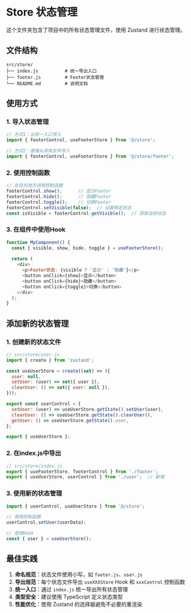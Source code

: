 # Store 状态管理

这个文件夹包含了项目中的所有状态管理文件，使用 Zustand 进行状态管理。

## 文件结构

```
src/store/
├── index.js          # 统一导出入口
├── footer.js         # Footer状态管理
└── README.md         # 说明文档
```

## 使用方式

### 1. 导入状态管理

```javascript
// 方式1：从统一入口导入
import { footerControl, useFooterStore } from '@/store';

// 方式2：直接从具体文件导入
import { footerControl, useFooterStore } from '@/store/footer';
```

### 2. 使用控制函数

```javascript
// 在任何地方调用控制函数
footerControl.show();      // 显示Footer
footerControl.hide();      // 隐藏Footer
footerControl.toggle();    // 切换Footer
footerControl.setVisible(false);  // 设置特定状态
const isVisible = footerControl.getVisible();  // 获取当前状态
```

### 3. 在组件中使用Hook

```javascript
function MyComponent() {
  const { visible, show, hide, toggle } = useFooterStore();
  
  return (
    <div>
      <p>Footer状态: {visible ? '显示' : '隐藏'}</p>
      <button onClick={show}>显示</button>
      <button onClick={hide}>隐藏</button>
      <button onClick={toggle}>切换</button>
    </div>
  );
}
```

## 添加新的状态管理

### 1. 创建新的状态文件

```javascript
// src/store/user.js
import { create } from 'zustand';

const useUserStore = create((set) => ({
  user: null,
  setUser: (user) => set({ user }),
  clearUser: () => set({ user: null }),
}));

export const userControl = {
  setUser: (user) => useUserStore.getState().setUser(user),
  clearUser: () => useUserStore.getState().clearUser(),
  getUser: () => useUserStore.getState().user,
};

export { useUserStore };
```

### 2. 在index.js中导出

```javascript
// src/store/index.js
export { useFooterStore, footerControl } from './footer';
export { useUserStore, userControl } from './user';  // 新增
```

### 3. 使用新的状态管理

```javascript
import { userControl, useUserStore } from '@/store';

// 使用控制函数
userControl.setUser(userData);

// 使用Hook
const { user } = useUserStore();
```

## 最佳实践

1. **命名规范**：状态文件使用小写，如 `footer.js`、`user.js`
2. **导出规范**：每个状态文件导出 `useXXXStore` Hook 和 `xxxControl` 控制函数
3. **统一入口**：通过 `index.js` 统一导出所有状态管理
4. **类型安全**：建议使用 TypeScript 定义状态类型
5. **性能优化**：使用 Zustand 的选择器避免不必要的重渲染 